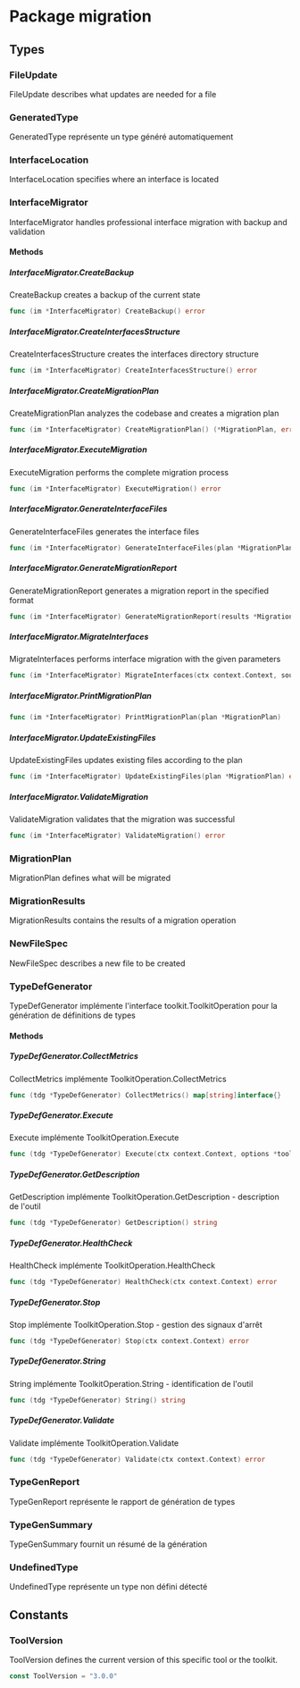 # Package migration

## Types

### FileUpdate

FileUpdate describes what updates are needed for a file


### GeneratedType

GeneratedType représente un type généré automatiquement


### InterfaceLocation

InterfaceLocation specifies where an interface is located


### InterfaceMigrator

InterfaceMigrator handles professional interface migration with backup and validation


#### Methods

##### InterfaceMigrator.CreateBackup

CreateBackup creates a backup of the current state


```go
func (im *InterfaceMigrator) CreateBackup() error
```

##### InterfaceMigrator.CreateInterfacesStructure

CreateInterfacesStructure creates the interfaces directory structure


```go
func (im *InterfaceMigrator) CreateInterfacesStructure() error
```

##### InterfaceMigrator.CreateMigrationPlan

CreateMigrationPlan analyzes the codebase and creates a migration plan


```go
func (im *InterfaceMigrator) CreateMigrationPlan() (*MigrationPlan, error)
```

##### InterfaceMigrator.ExecuteMigration

ExecuteMigration performs the complete migration process


```go
func (im *InterfaceMigrator) ExecuteMigration() error
```

##### InterfaceMigrator.GenerateInterfaceFiles

GenerateInterfaceFiles generates the interface files


```go
func (im *InterfaceMigrator) GenerateInterfaceFiles(plan *MigrationPlan) error
```

##### InterfaceMigrator.GenerateMigrationReport

GenerateMigrationReport generates a migration report in the specified format


```go
func (im *InterfaceMigrator) GenerateMigrationReport(results *MigrationResults, format string) (string, error)
```

##### InterfaceMigrator.MigrateInterfaces

MigrateInterfaces performs interface migration with the given parameters


```go
func (im *InterfaceMigrator) MigrateInterfaces(ctx context.Context, sourceDir, targetDir, newPackage string) (*MigrationResults, error)
```

##### InterfaceMigrator.PrintMigrationPlan

```go
func (im *InterfaceMigrator) PrintMigrationPlan(plan *MigrationPlan)
```

##### InterfaceMigrator.UpdateExistingFiles

UpdateExistingFiles updates existing files according to the plan


```go
func (im *InterfaceMigrator) UpdateExistingFiles(plan *MigrationPlan) error
```

##### InterfaceMigrator.ValidateMigration

ValidateMigration validates that the migration was successful


```go
func (im *InterfaceMigrator) ValidateMigration() error
```

### MigrationPlan

MigrationPlan defines what will be migrated


### MigrationResults

MigrationResults contains the results of a migration operation


### NewFileSpec

NewFileSpec describes a new file to be created


### TypeDefGenerator

TypeDefGenerator implémente l'interface toolkit.ToolkitOperation pour la génération de définitions de types


#### Methods

##### TypeDefGenerator.CollectMetrics

CollectMetrics implémente ToolkitOperation.CollectMetrics


```go
func (tdg *TypeDefGenerator) CollectMetrics() map[string]interface{}
```

##### TypeDefGenerator.Execute

Execute implémente ToolkitOperation.Execute


```go
func (tdg *TypeDefGenerator) Execute(ctx context.Context, options *toolkit.OperationOptions) error
```

##### TypeDefGenerator.GetDescription

GetDescription implémente ToolkitOperation.GetDescription - description de l'outil


```go
func (tdg *TypeDefGenerator) GetDescription() string
```

##### TypeDefGenerator.HealthCheck

HealthCheck implémente ToolkitOperation.HealthCheck


```go
func (tdg *TypeDefGenerator) HealthCheck(ctx context.Context) error
```

##### TypeDefGenerator.Stop

Stop implémente ToolkitOperation.Stop - gestion des signaux d'arrêt


```go
func (tdg *TypeDefGenerator) Stop(ctx context.Context) error
```

##### TypeDefGenerator.String

String implémente ToolkitOperation.String - identification de l'outil


```go
func (tdg *TypeDefGenerator) String() string
```

##### TypeDefGenerator.Validate

Validate implémente ToolkitOperation.Validate


```go
func (tdg *TypeDefGenerator) Validate(ctx context.Context) error
```

### TypeGenReport

TypeGenReport représente le rapport de génération de types


### TypeGenSummary

TypeGenSummary fournit un résumé de la génération


### UndefinedType

UndefinedType représente un type non défini détecté


## Constants

### ToolVersion

ToolVersion defines the current version of this specific tool or the toolkit.


```go
const ToolVersion = "3.0.0"
```


